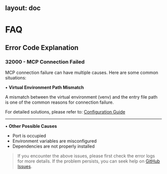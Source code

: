 
## layout: doc

# FAQ

## Error Code Explanation

### 32000 - MCP Connection Failed

MCP connection failure can have multiple causes. Here are some common situations:

• **Virtual Environment Path Mismatch**

A mismatch between the virtual environment (venv) and the entry file path is one of the common reasons for connection failure.

For detailed solutions, please refer to: [Configuration Guide](./venv-not-same-path/venv-not-same-path.md)

---

• **Other Possible Causes**

* Port is occupied
* Environment variables are misconfigured
* Dependencies are not properly installed

> If you encounter the above issues, please first check the error logs for more details. If the problem persists, you can seek help on [GitHub Issues](https://github.com/LSTM-Kirigaya/openmcp-client/issues).

